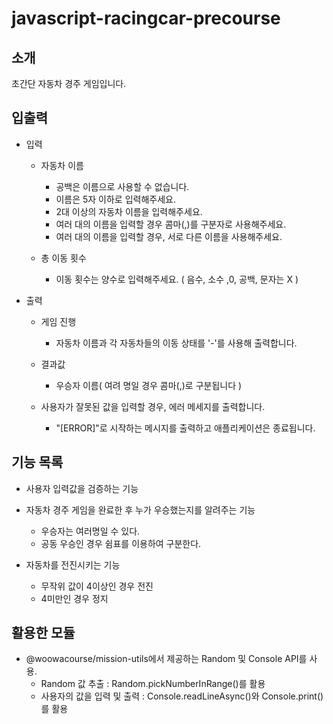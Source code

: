 # javascript-racingcar-precourse

## 소개

초간단 자동차 경주 게임입니다.

## 입출력

- 입력

  - 자동차 이름

    - 공백은 이름으로 사용할 수 없습니다.
    - 이름은 5자 이하로 입력해주세요.
    - 2대 이상의 자동차 이름을 입력해주세요.
    - 여러 대의 이름을 입력할 경우 콤마(,)를 구분자로 사용해주세요.
    - 여러 대의 이름을 입력할 경우, 서로 다른 이름을 사용해주세요.

  - 총 이동 횟수

    - 이동 횟수는 양수로 입력해주세요. ( 음수, 소수 ,0, 공백, 문자는 X )

- 출력

  - 게임 진행

    - 자동차 이름과 각 자동차들의 이동 상태를 '-'를 사용해 출력합니다.

  - 결과값
    - 우승자 이름( 여려 명일 경우 콤마(,)로 구분됩니다 )
  - 사용자가 잘못된 값을 입력할 경우, 에러 메세지를 출력합니다.
    - "[ERROR]"로 시작하는 메시지를 출력하고 애플리케이션은 종료됩니다.

## 기능 목록

- 사용자 입력값을 검증하는 기능

- 자동차 경주 게임을 완료한 후 누가 우승했는지를 알려주는 기능

  - 우승자는 여러명일 수 있다.
  - 공동 우승인 경우 쉼표를 이용하여 구분한다.

- 자동차를 전진시키는 기능
  - 무작위 값이 4이상인 경우 전진
  - 4미만인 경우 정지

## 활용한 모듈

- @woowacourse/mission-utils에서 제공하는 Random 및 Console API를 사용.
  - Random 값 추출 : Random.pickNumberInRange()를 활용
  - 사용자의 값을 입력 및 출력 : Console.readLineAsync()와 Console.print()를 활용
